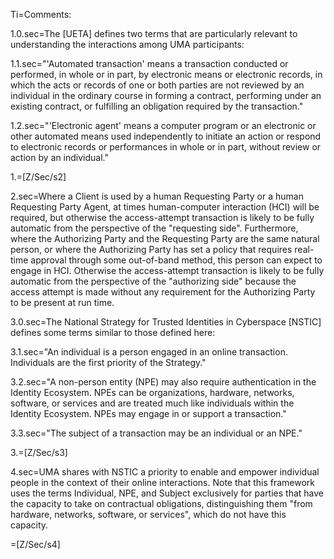Ti=Comments:

1.0.sec=The [UETA] defines two terms that are particularly relevant to understanding the interactions among UMA participants:

1.1.sec="'Automated transaction' means a transaction conducted or performed, in whole or in part, by electronic means or electronic records, in which the acts or records of one or both parties are not reviewed by an individual in the ordinary course in forming a contract, performing under an existing contract, or fulfilling an obligation required by the transaction."

1.2.sec="'Electronic agent' means a computer program or an electronic or other automated means used independently to initiate an action or respond to electronic records or performances in whole or in part, without review or action by an individual."

1.=[Z/Sec/s2]

2.sec=Where a Client is used by a human Requesting Party or a human Requesting Party Agent, at times human-computer interaction (HCI) will be required, but otherwise the access-attempt transaction is likely to be fully automatic from the perspective of the "requesting side". Furthermore, where the Authorizing Party and the Requesting Party are the same natural person, or where the Authorizing Party has set a policy that requires real-time approval through some out-of-band method, this person can expect to engage in HCI. Otherwise the access-attempt transaction is likely to be fully automatic from the perspective of the "authorizing side" because the access attempt is made without any requirement for the Authorizing Party to be present at run time.

3.0.sec=The National Strategy for Trusted Identities in Cyberspace [NSTIC] defines some terms similar to those defined here:

3.1.sec="An individual is a person engaged in an online transaction. Individuals are the first priority of the Strategy."

3.2.sec="A non-person entity (NPE) may also require authentication in the Identity Ecosystem. NPEs can be organizations, hardware, networks, software, or services and are treated much like individuals within the Identity Ecosystem. NPEs may engage in or support a transaction."

3.3.sec="The subject of a transaction may be an individual or an NPE."

3.=[Z/Sec/s3]

4.sec=UMA shares with NSTIC a priority to enable and empower individual people in the context of their online interactions. Note that this framework uses the terms Individual, NPE, and Subject exclusively for parties that have the capacity to take on contractual obligations, distinguishing them "from hardware, networks, software, or services", which do not have this capacity.

=[Z/Sec/s4]
